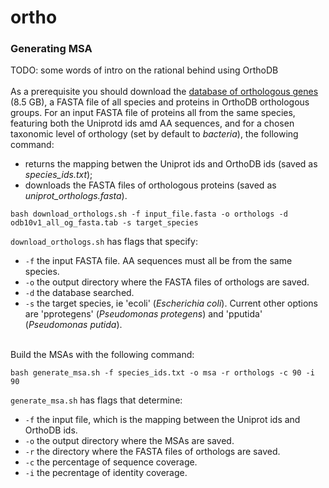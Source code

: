 # ortho

### Generating MSA
TODO: some words of intro on the rational behind using OrthoDB 
<br><br>
As a prerequisite you should download the [database of orthologous genes](https://v101.orthodb.org/download/odb10v1_all_og_fasta.tab.gz) (8.5 GB), 
a FASTA file of all species and proteins in OrthoDB orthologous groups.
For an input FASTA file of proteins all from the same species, featuring both the Uniprotd ids amd AA sequences,
and for a chosen taxonomic level of orthology (set by default to *bacteria*), the following command:
 - returns the mapping betwen the Uniprot ids and OrthoDB ids (saved as *species_ids.txt*);
 - downloads the FASTA files of orthologous proteins (saved as *uniprot_orthologs.fasta*).

``bash download_orthologs.sh -f input_file.fasta -o orthologs -d odb10v1_all_og_fasta.tab -s target_species
``
 
``download_orthologs.sh`` has flags that specify:
- ``-f`` the input FASTA file. AA sequences must all be from the same species.
- ``-o`` the output directory where the FASTA files of orthologs are saved.
- ``-d`` the database searched.
- ``-s`` the target species, ie 'ecoli' (*Escherichia coli*). Current other options are 'pprotegens' (*Pseudomonas protegens*) and 'pputida'
(*Pseudomonas putida*). 

<br>
Build the MSAs with the following command:

``bash generate_msa.sh -f species_ids.txt -o msa -r orthologs -c 90 -i 90
``

``generate_msa.sh`` has flags that determine:
- ``-f`` the input file, which is the mapping between the Uniprot ids and OrthoDB ids.
- ``-o`` the output directory where the MSAs are saved.
- ``-r`` the directory where the FASTA files of orthologs are saved.
- ``-c`` the percentage of sequence coverage.
- ``-i`` the pecrentage of identity coverage.
